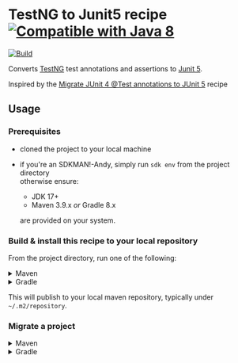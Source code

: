 # TestNG to Junit5 recipe   [![Compatible with Java 8](https://img.shields.io/badge/Works%20on%20Java-8-seagreen?logo=openjdk&labelColor=snow&logoColor=black)](#)

[![Build](https://github.com/Philzen/rewrite-recipe-testng-to-junit-jupiter/actions/workflows/ci.yml/badge.svg)](https://github.com/Philzen/rewrite-recipe-testng-to-junit-jupiter/actions/workflows/ci.yml)

Converts [TestNG](https://testng.org/) test annotations and assertions to
[Junit 5](https://junit.org/junit5/docs/current/user-guide/).

Inspired by the [Migrate JUnit 4 @Test annotations to JUnit 5](https://docs.openrewrite.org/recipes/java/testing/junit5/updatetestannotation) recipe

## Usage

### Prerequisites

- cloned the project to your local machine 
- if you're an SDKMAN!-Andy, simply run `sdk env` from the project directory   
  otherwise ensure:  
   - JDK 17+
   - Maven 3.9.x *or* Gradle 8.x  

   are provided on your system.

### Build & install this recipe to your local repository

From the project directory, run one of the following: 

<details><summary>Maven</summary>
<p>

```bash
mvn install -DskipTests
```
</p>
</details> 

<details><summary>Gradle</summary>
<p>

```bash
./gradlew publishToMavenLocal
# or ./gradlew pTML
# or mvn install
```
</p>
</details> 

This will publish to your local maven repository, typically under `~/.m2/repository`.

### Migrate a project

<details><summary>Maven</summary>
<p>

In the `pom.xml` of a different project you wish to run the recipe on, 
make it a plugin dependency of rewrite-maven-plugin:

```xml
<project>
  <build>
    <plugins>
      <plugin>
        <groupId>org.openrewrite.maven</groupId>
        <artifactId>rewrite-maven-plugin</artifactId>
        <version>5.33.0</version>
        <configuration>
          <activeRecipes>
            <recipe>org.philzen.oss.testng.MigrateToJunit5</recipe>
          </activeRecipes>
        </configuration>
        <dependencies>
          <dependency>
            <groupId>org.philzen.oss</groupId>
            <artifactId>rewrite-testng-to-junit5</artifactId>
            <version>1.0.1-SNAPSHOT</version>
          </dependency>
        </dependencies>
      </plugin>
    </plugins>
  </build>
</project>
```
Now run the recipe via `mvn rewrite:run`.
</details> 

<details><summary>Gradle</summary>
<p>

Unlike Maven, Gradle must be explicitly configured to resolve dependencies from Maven local.
In the root project of a gradle build that you wish to run this recipe on,
make it a dependency of the `rewrite` configuration:

```groovy
plugins {
    id("java")
    id("org.openrewrite.rewrite") version("latest.release")
}

repositories {
    mavenLocal()
    mavenCentral()
}

dependencies {
    rewrite("com.yourorg:rewrite-recipe-starter:latest.integration")
}

rewrite {
    activeRecipe("com.yourorg.NoGuavaListsNewArrayList")
}
```

Now run the recipe via `gradlew rewriteRun`.
</details>

